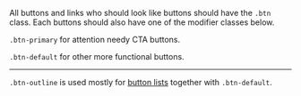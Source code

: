 All buttons and links who should look like buttons should have the `.btn` class. Each buttons should also have one of the modifier classes below.

`.btn-primary` for attention needy CTA buttons.

`.btn-default` for other more functional buttons.

------

`.btn-outline` is used mostly for [button lists](/#sg-markup-compontents-button-list-html) together with `.btn-default`.